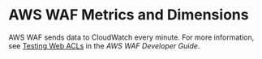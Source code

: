 # AWS WAF Metrics and Dimensions<a name="waf-metricscollected"></a>

AWS WAF sends data to CloudWatch every minute\. For more information, see [Testing Web ACLs](http://docs.aws.amazon.com/waf/latest/developerguide/web-acl-testing.html) in the *AWS WAF Developer Guide*\.